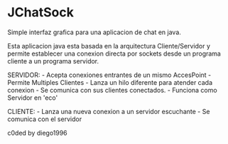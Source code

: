 # JChatSock
Simple interfaz grafica para una aplicacion de chat en java. 

Esta aplicacion java esta basada en la arquitectura Cliente/Servidor y permite establecer una conexion directa 
por sockets desde un programa cliente a un programa servidor.

SERVIDOR:
     - Acepta conexiones entrantes de un mismo AccesPoint
     - Permite Multiples Clientes
     - Lanza un hilo diferente para atender cada conexion
     - Se comunica con sus clientes conectados.
     - Funciona como Servidor en 'eco'
     
CLIENTE:
     - Lanza una nueva conexion a un servidor escuchante
     - Se comunica con el servidor



c0ded by diego1996
